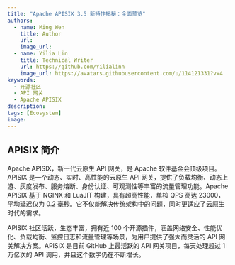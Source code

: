 ```yaml
---
title: "Apache APISIX 3.5 新特性揭秘：全面预览"
authors:
  - name: Ming Wen
    title: Author
    url: 
    image_url: 
  - name: Yilia Lin
    title: Technical Writer
    url: https://github.com/Yilialinn
    image_url: https://avatars.githubusercontent.com/u/114121331?v=4
keywords:
  - 开源社区
  - API 网关
  - Apache APISIX
description:  
tags: [Ecosystem]
image: 
---
```


## APISIX 简介

Apache APISIX，新一代云原生 API 网关，是 Apache 软件基金会顶级项目。APISIX 是一个动态、实时、高性能的云原生 API 网关，提供了负载均衡、动态上游、灰度发布、服务熔断、身份认证、可观测性等丰富的流量管理功能。Apache APISIX 基于 NGINX 和 LuaJIT 构建，具有超高性能，单核 QPS 高达 23000，平均延迟仅为 0.2 毫秒。它不仅能解决传统架构中的问题，同时更适应了云原生时代的需求。

APISIX 社区活跃，生态丰富，拥有近 100 个开源插件，涵盖网络安全、性能优化、负载均衡、监控日志和流量管理等场景，为用户提供了强大而灵活的 API 网关解决方案。APISIX 是目前 GitHub 上最活跃的 API 网关项目，每天处理超过 1 万亿次的 API 调用，并且这个数字仍在不断增长。
